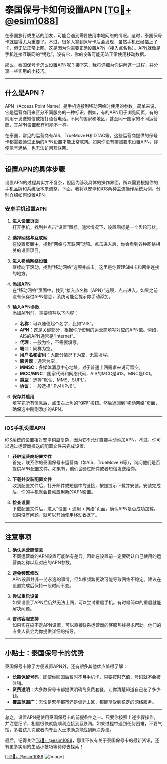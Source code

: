 # 泰国保号卡如何设置APN [[TG💪+ @esim1088](https://t.me/s/esim1088)]

在泰国旅行或生活的朋友，可能会遇到需要使用本地网络的情况。这时，泰国保号卡就显得尤为重要了。不过，很多人拿到保号卡后会发现，虽然手机已经插上了卡，但无法正常上网。这是因为你需要正确设置APN（接入点名称）。APN就像是手机连接互联网的“钥匙”，没有它，你的设备可能无法正常使用移动数据。

那么，泰国保号卡怎么设置APN呢？接下来，我将详细为你讲解这一过程，并分享一些实用的小技巧。

---

## 什么是APN？

APN（Access Point Name）是手机连接到移动网络时使用的参数。简单来说，它是运营商用来区分不同服务的一种标识。例如，有的APN用于浏览网页，有的则用于发送短信或拨打语音电话。不同的国家和地区，甚至同一国家的不同运营商，其APN设置都有可能不一样。

在泰国，常见的运营商有AIS、TrueMove H和DTAC等。这些运营商提供的保号卡都需要通过正确的APN设置才能正常联网。如果你没有按照要求设置APN，即便信号满格，也无法访问互联网。

---

## 设置APN的具体步骤

设置APN的过程其实并不复杂，但因为涉及具体的操作界面，所以需要根据你的手机品牌和系统版本来调整。下面，我将以安卓和iOS两种主流操作系统为例，分别介绍如何设置APN。

### 安卓手机设置APN

1. **进入设置页面**  
   打开手机，找到并点击“设置”图标。通常情况下，设置图标是一个齿轮形状。

2. **选择网络与互联网**  
   在设置页面中，找到“网络与互联网”选项。点击进入后，你会看到各种网络相关的设置项目。

3. **进入移动网络设置**  
   继续向下滚动，找到“移动网络”选项并点击。这里是你管理SIM卡和网络连接的地方。

4. **添加APN**  
   在“移动网络”页面中，找到“接入点名称（APN）”选项，点击进入。如果之前没有保存过APN信息，系统可能会提示你手动添加。

5. **输入APN参数**  
   添加APN时，需要填写以下内容：
   - **名称**：可以随便起个名字，比如“AIS”。
   - **APN**：这是关键部分，根据你所使用的运营商填写对应的APN值。例如，AIS的APN通常是“internet”。
   - **代理**：一般为空，不需要填写。
   - **端口**：同样为空。
   - **用户名和密码**：大部分情况下为空，无需填写。
   - **服务器**：通常为空。
   - **MMSC**：多媒体消息中心地址，对于普通上网需求来说可留空。
   - **MCC/MNC**：国家代码和网络代码，AIS的MCC是413，MNC是001。
   - **类型**：选择“默认、MMS、SUPL”。
   - **协议**：一般选择“IPv4/IPv6”。

6. **保存并启用**  
   填写完所有信息后，点击右上角的“保存”按钮。然后返回到“移动网络”页面，确保选中刚刚添加的APN。

---

### iOS手机设置APN

iOS系统的设置相对安卓稍显复杂，因为它不允许直接手动添加APN。不过，你可以通过运营商推送的配置文件来完成设置。

1. **获取运营商配置文件**  
   首先，联系你的泰国保号卡运营商（如AIS、TrueMove H等），询问他们是否提供APN配置文件。如果有，他们会通过邮件或者短信发送给你。

2. **下载并安装配置文件**  
   收到配置文件后，打开邮件或短信中的链接，按照提示下载并安装。安装完成后，你的手机就会自动应用新的APN设置。

3. **检查设置**  
   下载配置文件后，进入“设置 > 通用 > 网络”页面，确认APN是否成功加载。如果没有问题，就可以开始使用移动数据了。

---

## 注意事项

1. **确认运营商信息**  
   不同运营商的APN设置可能略有差异，因此在设置前一定要确认自己使用的运营商名称以及对应的APN参数。

2. **避免频繁修改**  
   APN设置并非一劳永逸的事情，但如果频繁更改可能导致网络不稳定。建议在设置完成后保持一段时间不变。

3. **尝试重启设备**  
   如果设置了APN后仍然无法上网，可以尝试重启手机。有时候简单的重启就能解决问题。

4. **咨询客服支持**  
   如果实在搞不定APN设置，可以直接联系运营商的客服热线寻求帮助。他们的专业人员会为你提供详细的指导。

---

## 小贴士：泰国保号卡的优势

泰国保号卡除了方便设置APN外，还有很多其他优点值得了解：

- **长期保留号码**：即使你回国后暂时不用手机卡，只要按时充值，号码就不会被注销。
- **资费透明**：大多数保号卡都提供明确的资费套餐，让你清楚知道自己花了多少钱。
- **覆盖范围广**：无论是繁华都市还是偏远山区，都能享受到稳定的网络服务。

---

总之，设置APN是使用泰国保号卡的前提条件之一。只要你按照上述步骤操作，并注意细节，相信很快就能顺利连接到互联网。如果过程中遇到任何困难，不要气馁，多尝试几次或者向专业人士求助总能找到解决办法。

最后，记得关注[TG💪+ @esim1088](https://t.me/s/esim1088)，那里不仅有关于泰国保号卡的最新资讯，还有更多实用的生活小技巧等待你去探索！

[[TG💪+ @esim1088](https://t.me/s/esim1088) ![Image](https://i.postimg.cc/4NQfJmqS/Snipaste-2025-05-13-00-14-12.png)]